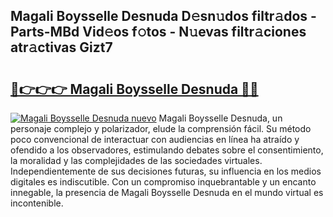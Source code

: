 ## Magali Boysselle Desnuda D𝚎sn𝚞dos filtr𝚊dos - Parts-MBd Vid𝚎os f𝚘tos - N𝚞evas filtr𝚊ciones atr𝚊ctivas Gizt7

# <h2><a href="http://mb287f.tromn.icu/?c=Magali+Boysselle+Desnuda">🔗👉👉👉 Magali Boysselle Desnuda 🔗🔗</a></h2>

[![Magali Boysselle Desnuda nuevo](https://i.imgur.com/pEAQMta.gif)](http://mb287f.tromn.icu/?c=Magali+Boysselle+Desnuda)
Magali Boysselle Desnuda, un personaje complejo y polarizador, elude la comprensión fácil. Su método poco convencional de interactuar con audiencias en línea ha atraído y ofendido a los observadores, estimulando debates sobre el consentimiento, la moralidad y las complejidades de las sociedades virtuales. Independientemente de sus decisiones futuras, su influencia en los medios digitales es indiscutible. Con un compromiso inquebrantable y un encanto innegable, la presencia de Magali Boysselle Desnuda en el mundo virtual es incontenible.
